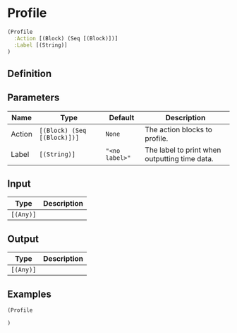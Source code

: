 # Profile

```clojure
(Profile
  :Action [(Block) (Seq [(Block)])]
  :Label [(String)]
)
```

## Definition


## Parameters
| Name | Type | Default | Description |
|------|------|---------|-------------|
| Action | `[(Block) (Seq [(Block)])]` | `None` | The action blocks to profile. |
| Label | `[(String)]` | `"<no label>"` | The label to print when outputting time data. |


## Input
| Type | Description |
|------|-------------|
| `[(Any)]` |  |


## Output
| Type | Description |
|------|-------------|
| `[(Any)]` |  |


## Examples

```clojure
(Profile

)
```
